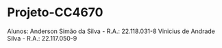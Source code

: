 # Projeto-CC4670

Alunos:
  Anderson Simão da Silva - R.A.: 22.118.031-8
  Vinicius de Andrade Silva - R.A.: 22.117.050-9

